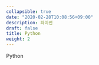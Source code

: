 ```yaml
---
collapsible: true
date: "2020-02-28T10:08:56+09:00"
description: 파이썬
draft: false
title: Python
weight: 2
---
```


Python